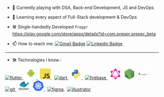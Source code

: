 
* 🔭 Currently playing with DSA, Back-end Development, JS and DevOps
* 🌱 Learning every aspect of Full-Stack development & DevOps
* 🛠 Single-handedly Developed `Preppr` https://play.google.com/store/apps/details?id=com.preppr.preppr_beta

* 📫 How to reach me: [![Gmail Badge](https://img.shields.io/badge/-abhilashpatil.dev@gmail.com-c14438?style=flat-square&logo=Gmail&logoColor=white&link=mailto:abhilashpatil.dev@gmail.com)](mailto:abhilashpatil.dev@gmail.com)  [![Linkedin Badge](https://img.shields.io/badge/-abhilashSpatil-blue?style=flat-square&logo=Linkedin&logoColor=white&link=https://www.linkedin.com/in/abhilashSpatil/)](https://www.linkedin.com/in/abhilashSpatil/)

---

* 🛠 Technologies I know :
<p align="left"> <a href="https://flutter.dev" target="_blank" rel="noreferrer"> <img src="https://www.vectorlogo.zone/logos/flutterio/flutterio-icon.svg" alt="flutter" width="35" height="35"/> </a> &nbsp <a href="https://developer.android.com" target="_blank" rel="noreferrer"> <img src="https://raw.githubusercontent.com/devicons/devicon/master/icons/android/android-original-wordmark.svg" alt="android" width="35" height="35"/> </a> &nbsp <a href="https://javascript.com" target="_blank" rel="noreferrer"> <img src="https://raw.githubusercontent.com/github/explore/80688e429a7d4ef2fca1e82350fe8e3517d3494d/topics/javascript/javascript.png" alt="javascript" width="35" height="35"/> </a> &nbsp <a href="https://dart.dev" target="_blank" rel="noreferrer"> <img src="https://www.vectorlogo.zone/logos/dartlang/dartlang-icon.svg" alt="dart" width="35" height="35"/> </a> &nbsp <a href="https://www.python.org" target="_blank" rel="noreferrer"> <img src="https://raw.githubusercontent.com/devicons/devicon/master/icons/python/python-original.svg" alt="python" width="35" height="35"/> </a> &nbsp <a href="https://firebase.google.com/" target="_blank" rel="noreferrer"> <img src="https://www.vectorlogo.zone/logos/firebase/firebase-icon.svg" alt="firebase" width="35" height="35"/> </a> &nbsp <a href="https://graphql.org/" target="_blank" rel="noreferrer"> <img src="https://raw.githubusercontent.com/github/explore/e65ef46ef3e7bc457c93622f6a89fe8d3fd131d5/topics/graphql/graphql.png" alt="graphQL" width="35" height="35"/></a> &nbsp <a href="https://nodejs.org/" target="_blank" rel="noreferrer"> <img src="https://raw.githubusercontent.com/github/explore/80688e429a7d4ef2fca1e82350fe8e3517d3494d/topics/nodejs/nodejs.png" alt="nodejs" width="35" height="35"/></a> &nbsp <a href="https://mongodb.com/" target="_blank" rel="noreferrer"> <img src="https://raw.githubusercontent.com/github/explore/80688e429a7d4ef2fca1e82350fe8e3517d3494d/topics/mongodb/mongodb.png" alt="mongodb" width="35" height="35"/></a> &nbsp <a href="https://git-scm.com/" target="_blank" rel="noreferrer"> <img src="https://www.vectorlogo.zone/logos/git-scm/git-scm-icon.svg" alt="git" width="35" height="35"/> </a> &nbsp <a href="https://www.docker.com/" target="_blank" rel="noreferrer"> <img src="https://raw.githubusercontent.com/devicons/devicon/master/icons/docker/docker-original-wordmark.svg" alt="docker" width="35" height="35"/> </a> &nbsp <a href="https://www.kubernetes.io/" target="_blank" rel="noreferrer"> <img src="https://raw.githubusercontent.com/github/explore/01ea2a586e5da744792d0ccfce2f68b861f29301/topics/kubernetes/kubernetes.png" alt="kubernetes" width="35" height="35"/> </a> &nbsp <a href="https://www.figma.com/" target="_blank" rel="noreferrer"> <img src="https://www.vectorlogo.zone/logos/figma/figma-icon.svg" alt="figma" width="35" height="35"/> </a> &nbsp  <a href="https://www.adobe.com/in/products/illustrator.html" target="_blank" rel="noreferrer"> <img src="https://www.vectorlogo.zone/logos/adobe_illustrator/adobe_illustrator-icon.svg" alt="illustrator" width="35" height="35"/> 



